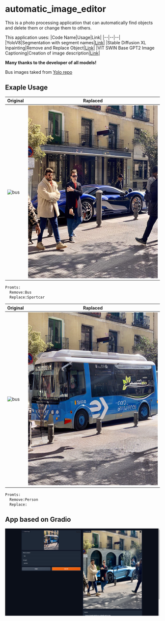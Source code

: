 # automatic_image_editor
This is a photo processing application that can automatically find objects and delete them or change them to others.

This application uses:
|Code Name|Usage|Link|
|--|--|--|
|YoloV8|Segmentation with segment names|[Link](https://github.com/ultralytics/ultralytics)|
|Stable Diffusion XL Inpainting|Remove and Replace Object|[Link](https://huggingface.co/diffusers/stable-diffusion-xl-1.0-inpainting-0.1)|
|VIT SWIN Base GPT2 Image Captioning|Сreation of image description|[Link](https://huggingface.co/Abdou/vit-swin-base-224-gpt2-image-captioning)|

**Many thanks to the developer of all models!**

Bus images taked from [Yolo repo](https://github.com/ultralytics/ultralytics)

## Exaple Usage

|Original|Raplaced|
|--|--|
|![bus](https://github.com/ultralytics/ultralytics/blob/main/ultralytics/assets/bus.jpg)|![bus](ex/sportcar.jpg)|

```
Promts:
  Remove:Bus
  Replace:Sportcar
```

|Original|Raplaced|
|--|--|
|![bus](https://github.com/ultralytics/ultralytics/blob/main/ultralytics/assets/bus.jpg)|![bus](ex/removed.png)|
```
Promts:
  Remove:Person
  Replace:
```


## App based on Gradio
![Interface](ex/interface.png)
